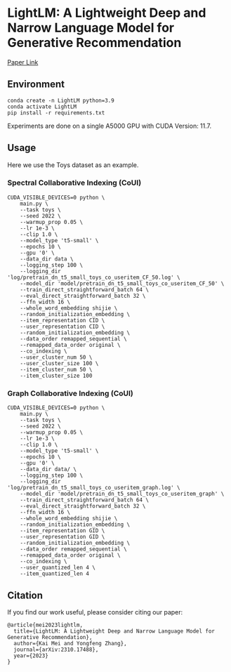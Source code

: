 # LightLM: A Lightweight Deep and Narrow Language Model for Generative Recommendation

[Paper Link](https://arxiv.org/abs/2310.17488)

## Environment
```
conda create -n LightLM python=3.9
conda activate LightLM
pip install -r requirements.txt
```
Experiments are done on a single A5000 GPU with CUDA Version: 11.7.

## Usage 
Here we use the Toys dataset as an example.

### Spectral Collaborative Indexing (CoUI)
```
CUDA_VISIBLE_DEVICES=0 python \
    main.py \
    --task toys \
    --seed 2022 \
    --warmup_prop 0.05 \
    --lr 1e-3 \
    --clip 1.0 \
    --model_type 't5-small' \
    --epochs 10 \
    --gpu '0' \
    --data_dir data \
    --logging_step 100 \
    --logging_dir 'log/pretrain_dn_t5_small_toys_co_useritem_CF_50.log' \
    --model_dir 'model/pretrain_dn_t5_small_toys_co_useritem_CF_50' \
    --train_direct_straightforward_batch 64 \
    --eval_direct_straightforward_batch 32 \
    --ffn_width 16 \
    --whole_word_embedding shijie \
    --random_initialization_embedding \
    --item_representation CID \
    --user_representation CID \
    --random_initialization_embedding \
    --data_order remapped_sequential \
    --remapped_data_order original \
    --co_indexing \
    --user_cluster_num 50 \
    --user_cluster_size 100 \
    --item_cluster_num 50 \
    --item_cluster_size 100
```

### Graph Collaborative Indexing (CoUI)
```
CUDA_VISIBLE_DEVICES=0 python \
    main.py \
    --task toys \
    --seed 2022 \
    --warmup_prop 0.05 \
    --lr 1e-3 \
    --clip 1.0 \
    --model_type 't5-small' \
    --epochs 10 \
    --gpu '0' \
    --data_dir data/ \
    --logging_step 100 \
    --logging_dir 'log/pretrain_dn_t5_small_toys_co_useritem_graph.log' \
    --model_dir 'model/pretrain_dn_t5_small_toys_co_useritem_graph' \
    --train_direct_straightforward_batch 64 \
    --eval_direct_straightforward_batch 32 \
    --ffn_width 16 \
    --whole_word_embedding shijie \
    --random_initialization_embedding \
    --item_representation GID \
    --user_representation GID \
    --random_initialization_embedding \
    --data_order remapped_sequential \
    --remapped_data_order original \
    --co_indexing \
    --user_quantized_len 4 \
    --item_quantized_len 4
```
## Citation
If you find our work useful, please consider citing our paper:
```
@article{mei2023lightlm,
  title={LightLM: A Lightweight Deep and Narrow Language Model for Generative Recommendation},
  author={Kai Mei and Yongfeng Zhang},
  journal={arXiv:2310.17488},
  year={2023}
}
```
